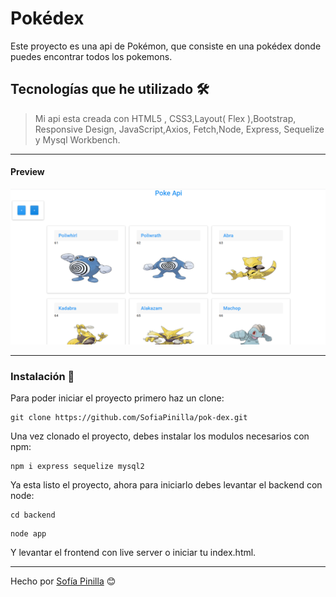 # Pokédex
Este proyecto es una api de Pokémon, que consiste en una pokédex donde puedes encontrar todos los pokemons.

## Tecnologías que he utilizado 🛠️

>Mi api esta creada con HTML5 , CSS3,Layout( Flex ),Bootstrap, Responsive Design,
JavaScript,Axios, Fetch,Node, Express, Sequelize y Mysql Workbench.

 ---

#### Preview

![foto](frontend/images/read.png) 


---

### Instalación 🔧

Para poder iniciar el proyecto primero haz un clone:

```
git clone https://github.com/SofiaPinilla/pok-dex.git
```
Una vez clonado el proyecto, debes instalar los modulos necesarios con npm:
```
npm i express sequelize mysql2
```

Ya esta listo el proyecto, ahora para iniciarlo debes levantar el backend con node:
```
cd backend
```
```
node app
```

Y levantar el frontend con live server o iniciar tu index.html.

---
Hecho por [Sofía Pinilla](https://github.com/SofiaPinilla) 😊
